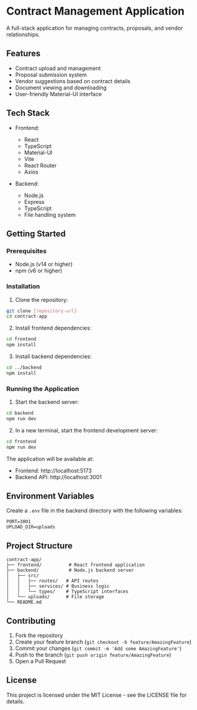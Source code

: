 # Contract Management Application

A full-stack application for managing contracts, proposals, and vendor relationships.

## Features

- Contract upload and management
- Proposal submission system
- Vendor suggestions based on contract details
- Document viewing and downloading
- User-friendly Material-UI interface

## Tech Stack

- Frontend:
  - React
  - TypeScript
  - Material-UI
  - Vite
  - React Router
  - Axios

- Backend:
  - Node.js
  - Express
  - TypeScript
  - File handling system

## Getting Started

### Prerequisites

- Node.js (v14 or higher)
- npm (v6 or higher)

### Installation

1. Clone the repository:
```bash
git clone [repository-url]
cd contract-app
```

2. Install frontend dependencies:
```bash
cd frontend
npm install
```

3. Install backend dependencies:
```bash
cd ../backend
npm install
```

### Running the Application

1. Start the backend server:
```bash
cd backend
npm run dev
```

2. In a new terminal, start the frontend development server:
```bash
cd frontend
npm run dev
```

The application will be available at:
- Frontend: http://localhost:5173
- Backend API: http://localhost:3001

## Environment Variables

Create a `.env` file in the backend directory with the following variables:
```
PORT=3001
UPLOAD_DIR=uploads
```

## Project Structure

```
contract-app/
├── frontend/          # React frontend application
├── backend/           # Node.js backend server
│   ├── src/
│   │   ├── routes/   # API routes
│   │   ├── services/ # Business logic
│   │   └── types/    # TypeScript interfaces
│   └── uploads/      # File storage
└── README.md
```

## Contributing

1. Fork the repository
2. Create your feature branch (`git checkout -b feature/AmazingFeature`)
3. Commit your changes (`git commit -m 'Add some AmazingFeature'`)
4. Push to the branch (`git push origin feature/AmazingFeature`)
5. Open a Pull Request

## License

This project is licensed under the MIT License - see the LICENSE file for details. 